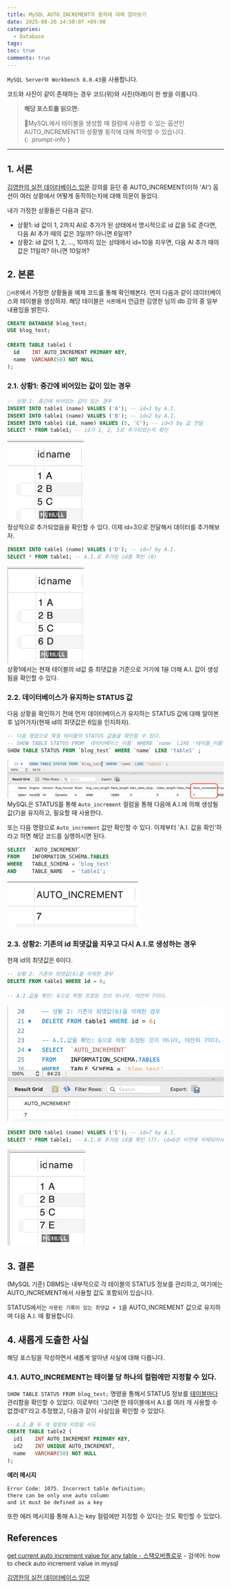 ```yaml
---
title: MySQL AUTO_INCREMENT의 동작에 대해 알아보기
date: 2025-08-20 14:50:07 +09:00
categories:
  - Database
tags:
toc: true
comments: true
---
```

`MySQL Server와 Workbench 8.0.43`을 사용합니다.

코드와 사진이 같이 존재하는 경우 코드(위)와 사진(아래)이 한 쌍을 이룹니다.
  
 
> **해당 포스트를 읽으면:**
> 
> MySQL에서 테이블을 생성할 때 컬럼에 사용할 수 있는 옵션인 AUTO_INCREMENT의 상황별 동작에 대해 파악할 수 있습니다.  
{: .prompt-info }

---
## 1. 서론
[김영한의 실전 데이터베이스 입문](https://www.inflearn.com/courses/lecture?courseId=338210&type=LECTURE&unitId=328681&subtitleLanguage=ko&tab=curriculum) 강의를 듣던 중 AUTO_INCREMENT(이하 'AI') 옵션이 여러 상황에서 어떻게 동작하는지에 대해 의문이 들었다.

내가 가정한 상황들은 다음과 같다.

- 상황1: id 값이 1, 2까지 AI로 추가가 된 상태에서 명시적으로 id 값을 5로 준다면, 다음 AI 추가 때의 값은 3일까? 아니면 6일까?
- 상황2: id 값이 1, 2, ..., 10까지 있는 상태에서 id=10을 지우면, 다음 AI 추가 때의 값은 11일까? 아니면 10일까?


## 2. 본론
`서론`에서 가정한 상황들을 예제 코드를 통해 확인해본다. 먼저 다음과 같이 데이터베이스와 테이블을 생성하자. 해당 테이블은 `서론`에서 언급한 김영한 님의 db 강의 중 일부 내용임을 밝힌다.

```sql
CREATE DATABASE blog_test;
USE blog_test;

CREATE TABLE table1 (
  id    INT AUTO_INCREMENT PRIMARY KEY,
  name  VARCHAR(50) NOT NULL
);
```

  
### 2.1. 상황1: 중간에 비어있는 값이 있는 경우
```sql
-- 상황 1: 중간에 비어있는 값이 있는 경우
INSERT INTO table1 (name) VALUES ('A'); -- id=1 by A.I.
INSERT INTO table1 (name) VALUES ('B'); -- id=2 by A.I.
INSERT INTO table1 (id, name) VALUES (5, 'C'); -- id=5 by 값 전달
SELECT * FROM table1; -- id가 1, 2, 5로 추가되었는지 확인
```
![상황1-SQL 결과(1)](assets/img/posts/2025-08-20-mysql-auto_increment의-동작에-대해-알아보기.png)  
정상적으로 추가되었음을 확인할 수 있다. 이제 id=3으로 전달해서 데이터를 추가해보자.

  
```sql
INSERT INTO table1 (name) VALUES ('D'); -- id=? by A.I.
SELECT * FROM table1; -- A.I.로 추가된 id를 확인 (6)
```
![상황1-SQL 결과(2)](assets/img/posts/2025-08-20-mysql-auto_increment의-동작에-대해-알아보기-1.png)  
상황1에서는 현재 테이블의 id값 중 최댓값을 기준으로 거기에 1을 더해 A.I. 값이 생성됨을 확인할 수 있다.

  

### 2.2. 데이터베이스가 유지하는 STATUS 값
다음 상황을 확인하기 전에 먼저 데이터베이스가 유지하는 STATUS 값에 대해 알아본 후 넘어가자(현재 id의 최댓값은 6임을 인지하자).

```sql
-- 다음 명령으로 특정 테이블의 STATUS 값들을 확인할 수 있다.
-- SHOW TABLE STATUS FROM `데이터베이스_이름` WHERE `name` LIKE '테이블_이름' ;
SHOW TABLE STATUS FROM `blog_test` WHERE `name` LIKE 'table1' ;
```
![STATUS 값 확인 쿼리의 결과](assets/img/posts/2025-08-20-mysql-auto_increment의-동작에-대해-알아보기-2.png)  
MySQL은 STATUS를 통해  `Auto_increment` 컬럼을 통해 다음에 A.I.에 의해 생성될 값(7)을 유지하고, 필요할 때 사용한다.

또는 다음 명령으로 `Auto_increment` 값만 확인할 수 있다. 이제부터 'A.I. 값을 확인'하라고 하면 해당 코드를 실행하시면 된다.

```sql
SELECT  `AUTO_INCREMENT`
FROM    INFORMATION_SCHEMA.TABLES
WHERE   TABLE_SCHEMA = 'blog_test'
AND     TABLE_NAME   = 'table1';
```
![Auto_increment 값만 확인한 결과](assets/img/posts/2025-08-20-mysql-auto_increment의-동작에-대해-알아보기-3.png)  

  
### 2.3. 상황2: 기존의 id 최댓값을 지우고 다시 A.I.로 생성하는 경우
현재 id의 최댓값은 6이다.

```sql
-- 상황 2: 기존의 최댓값(6)을 삭제한 경우
DELETE FROM table1 WHERE id = 6;

-- A.I.값을 확인: 6으로 하향 조정된 것이 아니라, 여전히 7이다.
```
![](assets/img/posts/2025-08-20-mysql-auto_increment의-동작에-대해-알아보기-4.png)  

```sql
INSERT INTO table1 (name) VALUES ('E'); -- id=7 by A.I.
SELECT * FROM table1; -- A.I.로 추가된 id를 확인 (7). id=6은 이전에 삭제되어서 없다.
```
![](assets/img/posts/2025-08-20-mysql-auto_increment의-동작에-대해-알아보기-5.png)  
## 3. 결론
(MySQL 기준) DBMS는 내부적으로 각 테이블의 STATUS 정보를 관리하고, 여기에는 AUTO_INCREMENT에서 사용할 값도 포함되어 있습니다.

STATUS에서는 `사용된 기록이 있는 최댓값 + 1`을 AUTO_INCREMENT 값으로 유지하며 다음 A.I. 때 활용합니다.

  
## 4. 새롭게 도출한 사실
해당 포스팅을 작성하면서 새롭게 알아낸 사실에 대해 다룹니다.

### 4.1. AUTO_INCREMENT는 테이블 당 하나의 컬럼에만 지정할 수 있다.
`SHOW TABLE STATUS FROM blog_test;` 명령을 통해서 STATUS 정보를 <ins>테이블마다</ins> 관리함을 확인할 수 있었다. 이로부터 '그러면 한 테이블에서 A.I.를 여러 개 사용할 수 없겠네?'라고 추정했고, 다음과 같이 사실임을 확인할 수 있었다.

```sql
-- A.I.를 두 개 컬럼에 지정을 시도
CREATE TABLE table2 (
  id1    INT AUTO_INCREMENT PRIMARY KEY,
  id2    INT UNIQUE AUTO_INCREMENT,
  name   VARCHAR(50) NOT NULL
);
```

**에러 메시지**   
```text
Error Code: 1075. Incorrect table definition; 
there can be only one auto column 
and it must be defined as a key
```
또한 에러 메시지를 통해 A.I.는 key 컬럼에만 지정할 수 있다는 것도 확인할 수 있었다.

  
## References
[get current auto increment value for any table - 스택오버플로우](https://stackoverflow.com/questions/15821532/get-current-auto-increment-value-for-any-table) - 검색어: how to check auto increment value in mysql

[김영한의 실전 데이터베이스 입문](https://www.inflearn.com/courses/lecture?courseId=338210&type=LECTURE&unitId=328681&subtitleLanguage=ko&tab=curriculum)

